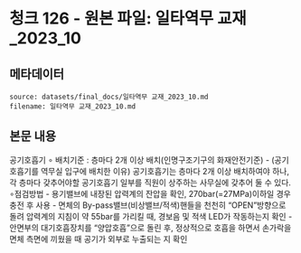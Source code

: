 # 청크 126 - 원본 파일: 일타역무 교재_2023_10

## 메타데이터

```
source: datasets/final_docs/일타역무 교재_2023_10.md
filename: 일타역무 교재_2023_10.md
```

## 본문 내용

공기호흡기  ∘ 배치기준 : 층마다 2개 이상 배치(인명구조기구의 화재안전기준)  - (공기호흡기를 역무실 입구에 배치한 이유) 공기호흡기는 층마다 2개 이상 배치하여야 하나,  각 층마다 갖추어야할 공기호흡기 일부를 직원이 상주하는 사무실에 갖추어 둘 수 있다.  ∘점검방법  - 용기밸브에 내장된 압력계의 잔압을 확인, 270bar(=27MPa)이하일 경우 충전 후 사용  - 면체의 By-pass밸브(비상밸브/적색)핸들을 천천히 “OPEN”방향으로 돌려 압력계의 지침이 약  55bar를 가리킬 때, 경보음 및 적색 LED가 작동하는지 확인  - 안면부의 대기호흡장치를 “양압호흡”으로 돌린 후, 정상적으로 호흡을 하면서 손가락을 면체  측면에 끼웠을 때 공기가 외부로 누출되는 지 확인